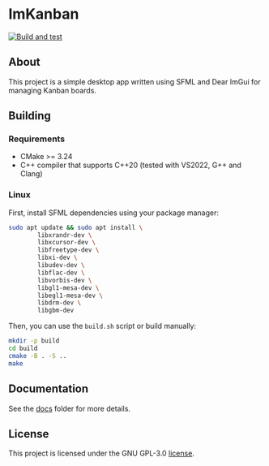 # ImKanban
[![Build and test](https://github.com/pawelk5/projekt-jipp/actions/workflows/cmake-multi-platform.yml/badge.svg?event=push)](https://github.com/pawelk5/projekt-jipp/actions/workflows/cmake-multi-platform.yml)
## About

This project is a simple desktop app written using SFML and Dear ImGui for managing Kanban boards.

## Building
### Requirements
- CMake >= 3.24
- C++ compiler that supports C++20 (tested with VS2022, G++ and Clang)

### Linux

First, install SFML dependencies using your package manager:

```bash
sudo apt update && sudo apt install \
        libxrandr-dev \
        libxcursor-dev \
        libfreetype-dev \
        libxi-dev \
        libudev-dev \
        libflac-dev \
        libvorbis-dev \
        libgl1-mesa-dev \
        libegl1-mesa-dev \
        libdrm-dev \
        libgbm-dev
```

Then, you can use the `build.sh` script or build manually:
```bash
mkdir -p build
cd build
cmake -B . -S ..
make
```

## Documentation

See the [docs](docs) folder for more details.

## License

This project is licensed under the GNU GPL-3.0 [license](LICENSE).
